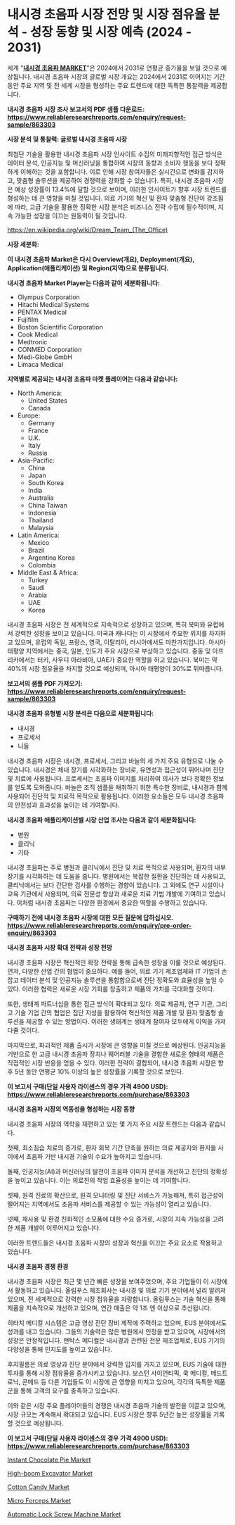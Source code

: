 <p><h1>내시경 초음파 시장 전망 및 시장 점유율 분석 - 성장 동향 및 시장 예측 (2024 - 2031)</h1></p><p>세계 "<strong><a href="https://www.reliableresearchreports.com/endoscopy-ultrasound-r863303?utm_campaign=106&utm_medium=8&utm_source=Github&utm_content=ia&utm_term=09102024&utm_id=endoscopy-ultrasound">내시경 초음파 MARKET</a></strong>"은 2024에서 2031로 연평균 증가율을 보일 것으로 예상됩니다. 내시경 초음파 시장의 글로벌 시장 개요는 2024에서 2031로 이어지는 기간 동안 주요 지역 및 전 세계 시장을 형성하는 주요 트렌드에 대한 독특한 통찰력을 제공합니다.</p>
<p><strong>내시경 초음파 시장 조사 보고서의 PDF 샘플 다운로드: <a href="https://www.reliableresearchreports.com/enquiry/request-sample/863303?utm_campaign=106&utm_medium=8&utm_source=Github&utm_content=ia&utm_term=09102024&utm_id=endoscopy-ultrasound">https://www.reliableresearchreports.com/enquiry/request-sample/863303</a></strong></p>
<p><strong>시장 분석 및 통찰력: 글로벌 내시경 초음파 시장</strong></p>
<p><p>최첨단 기술을 활용한 내시경 초음파 시장 인사이트 수집의 미래지향적인 접근 방식은 데이터 분석, 인공지능 및 머신러닝을 통합하여 시장의 동향과 소비자 행동을 보다 정확하게 이해하는 것을 포함합니다. 이로 인해 시장 참여자들은 실시간으로 변화를 감지하고, 맞춤형 솔루션을 제공하여 경쟁력을 강화할 수 있습니다. 특히, 내시경 초음파 시장은 예상 성장률이 13.4%에 달할 것으로 보이며, 이러한 인사이트가 향후 시장 트렌드를 형성하는 데 큰 영향을 미칠 것입니다. 의료 기기의 혁신 및 환자 맞춤형 진단이 강조됨에 따라, 고급 기술을 활용한 정확한 시장 분석은 비즈니스 전략 수립에 필수적이며, 지속 가능한 성장을 이끄는 원동력이 될 것입니다.</p></p>
<p><a href="%7CAUTHORITHY_DOMAIN_URL%7C?utm_campaign=106&utm_medium=8&utm_source=Github&utm_content=ia&utm_term=09102024&utm_id=endoscopy-ultrasound">https://en.wikipedia.org/wiki/Dream_Team_(The_Office)</a></p>
<p><strong>시장 세분화:</strong></p>
<p><strong>이 내시경 초음파 Market은 다시 Overview(개요), Deployment(개요), Application(애플리케이션) 및 Region(지역)으로 분류됩니다.</strong></p>
<p><strong>내시경 초음파 Market Player는 다음과 같이 세분화됩니다:</strong></p>
<p><ul><li>Olympus Corporation</li><li>Hitachi Medical Systems</li><li>PENTAX Medical</li><li>Fujifilm</li><li>Boston Scientific Corporation</li><li>Cook Medical</li><li>Medtronic</li><li>CONMED Corporation</li><li>Medi-Globe GmbH</li><li>Limaca Medical</li></ul></p>
<p><strong>지역별로 제공되는 내시경 초음파 마켓 플레이어는 다음과 같습니다:</strong></p>
<p><ul>
    <li>
        North America:
        <ul>
            <li>United States</li>
            <li>Canada</li>
        </ul>
    </li>
    <li>
        Europe:
        <ul>
            <li>Germany</li>
            <li>France</li>
            <li>U.K.</li>
            <li>Italy</li>
            <li>Russia</li>
        </ul>
    </li>
    <li>
        Asia-Pacific:
        <ul>
            <li>China</li>
            <li>Japan</li>
            <li>South Korea</li>
            <li>India</li>
            <li>Australia</li>
            <li>China Taiwan</li>
            <li>Indonesia</li>
            <li>Thailand</li>
            <li>Malaysia</li>
        </ul>
    </li>
    <li>
        Latin America:
        <ul>
            <li>Mexico</li>
            <li>Brazil</li>
            <li>Argentina Korea</li>
            <li>Colombia</li>
        </ul>
    </li>
    <li>
        Middle East & Africa:
        <ul>
            <li>Turkey</li>
            <li>Saudi</li>
            <li>Arabia</li>
            <li>UAE</li>
            <li>Korea</li>
        </ul>
    </li>
    </ul></p>
<p><p>내시경 초음파 시장은 전 세계적으로 지속적으로 성장하고 있으며, 특히 북미와 유럽에서 강력한 성장을 보이고 있습니다. 미국과 캐나다는 이 시장에서 주요한 위치를 차지하고 있으며, 유럽의 독일, 프랑스, 영국, 이탈리아, 러시아에서도 마찬가지입니다. 아시아 태평양 지역에서는 중국, 일본, 인도가 주요 시장으로 부상하고 있습니다. 중동 및 아프리카에서는 터키, 사우디 아라비아, UAE가 중요한 역할을 하고 있습니다. 북미는 약 40%의 시장 점유율을 차지할 것으로 예상되며, 아시아 태평양이 30%로 뒤따릅니다.</p></p>
<p><strong>보고서의 샘플 PDF 가져오기: <a href="https://www.reliableresearchreports.com/enquiry/request-sample/863303?utm_campaign=106&utm_medium=8&utm_source=Github&utm_content=ia&utm_term=09102024&utm_id=endoscopy-ultrasound">https://www.reliableresearchreports.com/enquiry/request-sample/863303</a></strong></p>
<p><strong>내시경 초음파 유형별 시장 분석은 다음으로 세분화됩니다:</strong></p>
<p><ul><li>내시경</li><li>프로세서</li><li>니들</li></ul></p>
<p><p>내시경 초음파 시장은 내시경, 프로세서, 그리고 바늘의 세 가지 주요 유형으로 나눌 수 있습니다. 내시경은 체내 장기를 시각화하는 장비로, 유연성과 접근성이 뛰어나며 진단 및 치료에 사용됩니다. 프로세서는 초음파 이미지를 처리하여 의사가 보다 정확한 정보를 얻도록 도와줍니다. 바늘은 조직 샘플을 채취하기 위한 특수한 장비로, 내시경과 함께 사용되어 진단적 및 치료적 목적으로 활용됩니다. 이러한 요소들은 모두 내시경 초음파의 안전성과 효과성을 높이는 데 기여합니다.</p></p>
<p><strong>내시경 초음파 애플리케이션별 시장 산업 조사는 다음과 같이 세분화됩니다:</strong></p>
<p><ul><li>병원</li><li>클리닉</li><li>기타</li></ul></p>
<p><p>내시경 초음파는 주로 병원과 클리닉에서 진단 및 치료 목적으로 사용되며, 환자의 내부 장기를 시각화하는 데 도움을 줍니다. 병원에서는 복잡한 질환을 진단하는 데 사용되고, 클리닉에서는 보다 간단한 검사를 수행하는 경향이 있습니다. 그 외에도 연구 시설이나 교육 기관에서 사용되며, 의료 전문성 향상과 새로운 치료 기법 개발에 기여하고 있습니다. 이처럼 내시경 초음파는 다양한 환경에서 중요한 역할을 수행하고 있습니다.</p></p>
<p><strong>구매하기 전에 내시경 초음파 시장에 대한 모든 질문에 답하십시오. <a href="https://www.reliableresearchreports.com/enquiry/pre-order-enquiry/863303?utm_campaign=106&utm_medium=8&utm_source=Github&utm_content=ia&utm_term=09102024&utm_id=endoscopy-ultrasound">https://www.reliableresearchreports.com/enquiry/pre-order-enquiry/863303</a></strong></p>
<p><strong>내시경 초음파 시장 확대 전략과 성장 전망</strong></p>
<p><p>내시경 초음파 시장은 혁신적인 확장 전략을 통해 급속한 성장을 이룰 것으로 예상된다. 먼저, 다양한 산업 간의 협업이 중요하다. 예를 들어, 의료 기기 제조업체와 IT 기업이 손잡고 데이터 분석 및 인공지능 솔루션을 통합함으로써 진단 정확도와 효율성을 높일 수 있다. 이러한 협력은 새로운 시장 기회를 창출하고 제품의 가치를 극대화할 것이다.</p><p>또한, 생태계 파트너십을 통한 접근 방식이 확대되고 있다. 의료 제공자, 연구 기관, 그리고 기술 기업 간의 협업은 집단 지성을 활용하여 혁신적인 제품 개발 및 환자 맞춤형 솔루션을 제공할 수 있는 방법이다. 이러한 생태계는 생태계 참여자 모두에게 이익을 가져다줄 것이다.</p><p>마지막으로, 파괴적인 제품 출시가 시장에 큰 영향을 미칠 것으로 예상된다. 인공지능을 기반으로 한 고급 내시경 초음파 장치나 웨어러블 기술을 결합한 새로운 형태의 제품은 직접적인 시장 반응을 얻을 수 있다. 이러한 전략이 결합되어, 내시경 초음파 시장은 향후 5년 동안 연평균 10% 이상의 높은 성장률을 기록할 것으로 보인다.</p></p>
<p><strong>이 보고서 구매(단일 사용자 라이센스의 경우 가격 4900 USD): <a href="https://www.reliableresearchreports.com/purchase/863303?utm_campaign=106&utm_medium=8&utm_source=Github&utm_content=ia&utm_term=09102024&utm_id=endoscopy-ultrasound">https://www.reliableresearchreports.com/purchase/863303</a></strong></p>
<p><strong>내시경 초음파 시장의 역동성을 형성하는 시장 동향</strong></p>
<p><p>내시경 초음파 시장의 역학을 재편하고 있는 몇 가지 주요 시장 트렌드는 다음과 같습니다. </p><p>첫째, 최소침습 치료의 증가로, 환자 회복 기간 단축을 원하는 의료 제공자와 환자들 사이에서 초음파 기반 내시경 기술의 수요가 높아지고 있습니다. </p><p>둘째, 인공지능(AI)과 머신러닝의 발전이 초음파 이미지 분석을 개선하고 진단의 정확성을 높이고 있습니다. 이는 의료진의 작업 효율성을 높이는 데 기여합니다. </p><p>셋째, 원격 진료의 확산으로, 원격 모니터링 및 진단 서비스가 가능해져, 특히 접근성이 떨어지는 지역에서도 초음파 서비스를 제공할 수 있는 가능성이 열리고 있습니다. </p><p>넷째, 재사용 및 환경 친화적인 소모품에 대한 수요 증가로, 시장의 지속 가능성을 고려한 제품 개발이 이루어지고 있습니다. </p><p>이러한 트렌드들은 내시경 초음파 시장의 성장과 혁신을 이끄는 주요 요소로 작용하고 있습니다.</p></p>
<p><strong>내시경 초음파 경쟁 환경</strong></p>
<p><p>내시경 초음파 시장은 최근 몇 년간 빠른 성장을 보여주었으며, 주요 기업들이 이 시장에서 활동하고 있습니다. 올림푸스 제조회사는 내시경 및 의료 기기 분야에서 널리 알려져 있으며, 전 세계적으로 강력한 시장 점유율을 자랑합니다. 올림푸스는 기술 혁신을 통해 제품을 지속적으로 개선하고 있으며, 연간 매출은 약 1조 엔 이상으로 추산됩니다.</p><p>히타치 메디컬 시스템은 고급 영상 진단 장비 제작에 주력하고 있으며, EUS 분야에서도 성과를 내고 있습니다. 그들의 기술력은 많은 병원에서 인정을 받고 있으며, 시장에서의 성장은 안정적입니다. 팬탁스 메디컬은 내시경과 관련된 전문 제조업체로, EUS 기기의 다양성을 통해 인지도를 높이고 있습니다.</p><p>후지필름은 의료 영상과 진단 분야에서 강력한 입지를 가지고 있으며, EUS 기술에 대한 투자를 통해 시장 점유율을 증가시키고 있습니다. 보스턴 사이언티픽, 쿡 메디컬, 메드트로닉, 콘메드 등 다른 기업들도 이 시장에 큰 영향을 미치고 있으며, 각각의 독특한 제품군을 통해 고객의 요구를 충족하고 있습니다.</p><p>이와 같은 시장 주요 플레이어들의 경쟁은 내시경 초음파 기술의 발전을 이끌고 있으며, 시장 규모는 계속해서 확대되고 있습니다. EUS 시장은 향후 5년간 높은 성장률을 기록할 것으로 예상됩니다.</p></p>
<p><strong>이 보고서 구매(단일 사용자 라이센스의 경우 가격 4900 USD): <a href="https://www.reliableresearchreports.com/purchase/863303?utm_campaign=106&utm_medium=8&utm_source=Github&utm_content=ia&utm_term=09102024&utm_id=endoscopy-ultrasound">https://www.reliableresearchreports.com/purchase/863303</a></strong></p>
<p><p><a href="https://issuu.com/reportprime-2/docs/instant-chocolate-pie-market-size-2_4f2ee8ab667705?utm_campaign=106&utm_medium=8&utm_source=Github&utm_content=ia&utm_term=09102024&utm_id=endoscopy-ultrasound">Instant Chocolate Pie Market</a></p><p><a href="https://github.com/ParvinKhatun77/Market-Research-Report-List-1/blob/main/high-boom-excavator-market.md?utm_campaign=106&utm_medium=8&utm_source=Github&utm_content=ia&utm_term=09102024&utm_id=endoscopy-ultrasound">High-boom Excavator Market</a></p><p><a href="https://issuu.com/reportprime-2/docs/cotton-candy-market-size-2030.pptx_3768a704fb01d5?utm_campaign=106&utm_medium=8&utm_source=Github&utm_content=ia&utm_term=09102024&utm_id=endoscopy-ultrasound">Cotton Candy Market</a></p><p><a href="https://www.linkedin.com/pulse/micro-forceps-industry-insights-report-analyzing-market-bullc?utm_campaign=106&utm_medium=8&utm_source=Github&utm_content=ia&utm_term=09102024&utm_id=endoscopy-ultrasound">Micro Forceps Market</a></p><p><a href="https://github.com/abbislposival/Market-Research-Report-List-1/blob/main/automatic-lock-screw-machine-market.md?utm_campaign=106&utm_medium=8&utm_source=Github&utm_content=ia&utm_term=09102024&utm_id=endoscopy-ultrasound">Automatic Lock Screw Machine Market</a></p></p>